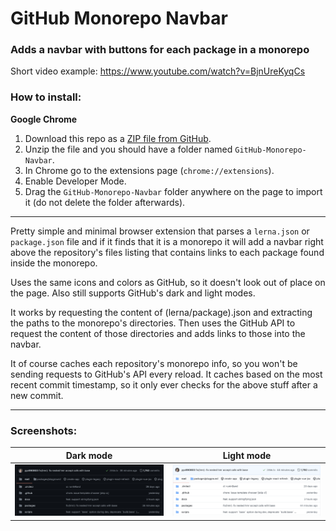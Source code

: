 # GitHub Monorepo Navbar

### Adds a navbar with buttons for each package in a monorepo

Short video example: https://www.youtube.com/watch?v=BjnUreKyqCs

### How to install:

**Google Chrome**

1. Download this repo as a [ZIP file from GitHub](https://github.com/jdf221/GitHub-Monorepo-Navbar/raw/main/dist/GitHub-Monorepo-Navbar.zip).
1. Unzip the file and you should have a folder named `GitHub-Monorepo-Navbar`.
1. In Chrome go to the extensions page (`chrome://extensions`).
1. Enable Developer Mode.
1. Drag the `GitHub-Monorepo-Navbar` folder anywhere on the page to import it (do not delete the folder afterwards).

---

Pretty simple and minimal browser extension that parses a `lerna.json` or `package.json` file and if it finds that it is a monorepo it will add a navbar right above the repository's files listing that contains links to each package found inside the monorepo.

Uses the same icons and colors as GitHub, so it doesn't look out of place on the page. Also still supports GitHub's dark and light modes.

It works by requesting the content of (lerna/package).json and extracting the paths to the monorepo's directories. Then uses the GitHub API to request the content of those directories and adds links to those into the navbar.

It of course caches each repository's monorepo info, so you won't be sending requests to GitHub's API every reload. It caches based on the most recent commit timestamp, so it only ever checks for the above stuff after a new commit.

---

### Screenshots:

|         Dark mode         |             Light mode              |
| :-----------------------: | :---------------------------------: |
| ![](screenshots/vite.png) | ![](screenshots/vite-lightmode.png) |
